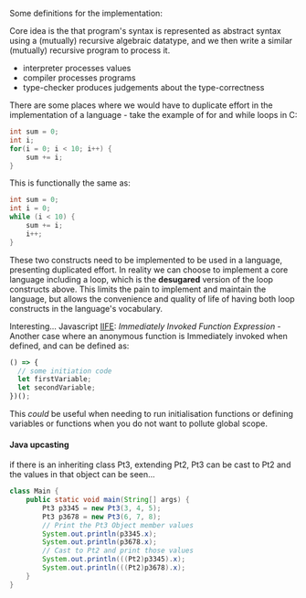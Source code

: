 Some definitions for the implementation:

Core idea is the that program's syntax is represented as abstract
syntax using a (mutually) recursive algebraic datatype, and we then
write a similar (mutually) recursive program to process it.

* interpreter processes values
* compiler processes programs 
* type-checker produces judgements about the type-correctness

There are some places where we would have to duplicate effort in the
implementation of a language - take the example of for and while loops 
in C: 

```C
int sum = 0;
int i;
for(i = 0; i < 10; i++) {
    sum += i;
}
```
This is functionally the same as: 

```C
int sum = 0;
int i = 0;
while (i < 10) {
    sum += i;
    i++;
}
```

These two constructs need to be implemented to be used in a language,
presenting duplicated effort. In reality we can choose to implement a
core language including a loop, which is the **desugared** version of
the loop constructs above. This limits the pain to implement and
maintain the language, but allows the convenience and quality of life of
having both loop constructs in the language's vocabulary.

Interesting... Javascript
[IIFE](https://developer.mozilla.org/en-US/docs/Glossary/IIFE): 
*Immediately Invoked Function Expression* - 
Another case where an anonymous function is Immediately invoked when 
defined, and can be defined as: 
```javascript
() => {
  // some initiation code
  let firstVariable;
  let secondVariable;
})();
```
This *could* be useful when needing to run initialisation functions or
defining variables or functions when you do not want to pollute global
scope.

#### Java upcasting
if there is an inheriting class Pt3, extending Pt2, Pt3 can be cast to Pt2 and the values in that
object can be seen...
```java
class Main {
    public static void main(String[] args) {
        Pt3 p3345 = new Pt3(3, 4, 5);
        Pt3 p3678 = new Pt3(6, 7, 8);
        // Print the Pt3 Object member values
		System.out.println(p3345.x);
        System.out.println(p3678.x);
		// Cast to Pt2 and print those values 
		System.out.println(((Pt2)p3345).x);
        System.out.println(((Pt2)p3678).x);
	}
}

```
